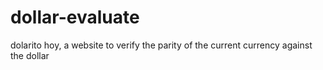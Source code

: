 # dollar-evaluate
dolarito hoy, a website to verify the parity of the current currency against the dollar
